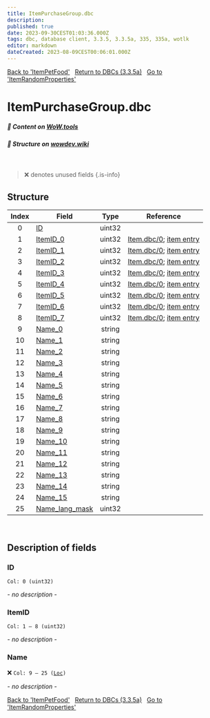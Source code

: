 ```yaml
---
title: ItemPurchaseGroup.dbc
description:
published: true
date: 2023-09-30CEST01:03:36.000Z
tags: dbc, database client, 3.3.5, 3.3.5a, 335, 335a, wotlk
editor: markdown
dateCreated: 2023-08-09CEST00:06:01.000Z
---
```

<a href="https://trinitycore.info/files/DBC/335/itempetfood" class="mt-5 v-btn v-btn--depressed v-btn--flat v-btn--outlined theme--light v-size--default darkblue--text text--lighten-3"><span class="v-btn__content"><i aria-hidden="true" class="v-icon notranslate v-icon--left mdi mdi-arrow-left theme--light"></i><span>Back to 'ItemPetFood'</span></span></a>&nbsp;&nbsp;&nbsp;<a href="https://trinitycore.info/files/DBC/335/home" class="mt-5 v-btn v-btn--depressed v-btn--flat v-btn--outlined theme--light v-size--default darkblue--text text--lighten-3"><span class="v-btn__content"><i aria-hidden="true" class="v-icon notranslate v-icon--left mdi mdi-home-outline theme--light"></i><span>Return to DBCs (3.3.5a)</span></span></a>&nbsp;&nbsp;&nbsp;<a href="https://trinitycore.info/files/DBC/335/itemrandomproperties" class="mt-5 v-btn v-btn--depressed v-btn--flat v-btn--outlined theme--light v-size--default darkblue--text text--lighten-3"><span class="v-btn__content"><span>Go to 'ItemRandomProperties'</span><i aria-hidden="true" class="v-icon notranslate v-icon--right mdi mdi-arrow-right theme--light"></i></span></a>

# ItemPurchaseGroup.dbc
##### :open_book: Content on [WoW.tools](https://wow.tools/dbc/?dbc=itempurchasegroup&build=3.3.5.12340)
##### :pencil: Structure on [wowdev.wiki](https://wowdev.wiki/DB/ItemPurchaseGroup)
&nbsp;

> :x: denotes unused fields
{.is-info}


## Structure

| Index | Field | Type | Reference |
| :---: | --- | :---: | --- |
| 0 | [ID](#id) | uint32 |  |
| 1 | [ItemID_0](#itemid) | uint32 | [Item.dbc/0](/files/DBC/335/item#id); [item entry](/database/335/world/item_template#id) |
| 2 | [ItemID_1](#itemid) | uint32 | [Item.dbc/0](/files/DBC/335/item#id); [item entry](/database/335/world/item_template#id) |
| 3 | [ItemID_2](#itemid) | uint32 | [Item.dbc/0](/files/DBC/335/item#id); [item entry](/database/335/world/item_template#id) |
| 4 | [ItemID_3](#itemid) | uint32 | [Item.dbc/0](/files/DBC/335/item#id); [item entry](/database/335/world/item_template#id) |
| 5 | [ItemID_4](#itemid) | uint32 | [Item.dbc/0](/files/DBC/335/item#id); [item entry](/database/335/world/item_template#id) |
| 6 | [ItemID_5](#itemid) | uint32 | [Item.dbc/0](/files/DBC/335/item#id); [item entry](/database/335/world/item_template#id) |
| 7 | [ItemID_6](#itemid) | uint32 | [Item.dbc/0](/files/DBC/335/item#id); [item entry](/database/335/world/item_template#id) |
| 8 | [ItemID_7](#itemid) | uint32 | [Item.dbc/0](/files/DBC/335/item#id); [item entry](/database/335/world/item_template#id) |
| 9 | [Name_0](#name) | string |  |
| 10 | [Name_1](#name) | string |  |
| 11 | [Name_2](#name) | string |  |
| 12 | [Name_3](#name) | string |  |
| 13 | [Name_4](#name) | string |  |
| 14 | [Name_5](#name) | string |  |
| 15 | [Name_6](#name) | string |  |
| 16 | [Name_7](#name) | string |  |
| 17 | [Name_8](#name) | string |  |
| 18 | [Name_9](#name) | string |  |
| 19 | [Name_10](#name) | string |  |
| 20 | [Name_11](#name) | string |  |
| 21 | [Name_12](#name) | string |  |
| 22 | [Name_13](#name) | string |  |
| 23 | [Name_14](#name) | string |  |
| 24 | [Name_15](#name) | string |  |
| 25 | [Name_lang_mask](#name) | uint32 |  |
&nbsp;
## Description of fields

### ID
<code>Col: 0 (uint32)</code>

*- no description -*
&nbsp;

### ItemID
<code>Col: 1 &ndash; 8 (uint32)</code>

*- no description -*
&nbsp;

### Name
:x: <code>Col: 9 &ndash; 25 ([Loc](/how-to/localization))</code>

*- no description -*
&nbsp;

<a href="https://trinitycore.info/files/DBC/335/itempetfood" class="mt-5 v-btn v-btn--depressed v-btn--flat v-btn--outlined theme--light v-size--default darkblue--text text--lighten-3"><span class="v-btn__content"><i aria-hidden="true" class="v-icon notranslate v-icon--left mdi mdi-arrow-left theme--light"></i><span>Back to 'ItemPetFood'</span></span></a>&nbsp;&nbsp;&nbsp;<a href="https://trinitycore.info/files/DBC/335/home" class="mt-5 v-btn v-btn--depressed v-btn--flat v-btn--outlined theme--light v-size--default darkblue--text text--lighten-3"><span class="v-btn__content"><i aria-hidden="true" class="v-icon notranslate v-icon--left mdi mdi-home-outline theme--light"></i><span>Return to DBCs (3.3.5a)</span></span></a>&nbsp;&nbsp;&nbsp;<a href="https://trinitycore.info/files/DBC/335/itemrandomproperties" class="mt-5 v-btn v-btn--depressed v-btn--flat v-btn--outlined theme--light v-size--default darkblue--text text--lighten-3"><span class="v-btn__content"><span>Go to 'ItemRandomProperties'</span><i aria-hidden="true" class="v-icon notranslate v-icon--right mdi mdi-arrow-right theme--light"></i></span></a>
